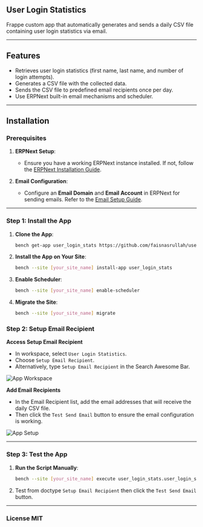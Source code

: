 ## User Login Statistics

Frappe custom app that automatically generates and sends a daily CSV file containing user login statistics via email.

---

## **Features**
- Retrieves user login statistics (first name, last name, and number of login attempts).
- Generates a CSV file with the collected data.
- Sends the CSV file to predefined email recipients once per day.
- Use ERPNext built-in email mechanisms and scheduler.

---

## **Installation**

### Prerequisites
1. **ERPNext Setup**:
   - Ensure you have a working ERPNext instance installed. If not, follow the [ERPNext Installation Guide](https://frappeframework.com/docs/user/en/installation).

2. **Email Configuration**:
   - Configure an **Email Domain** and **Email Account** in ERPNext for sending emails. Refer to the [Email Setup Guide](https://docs.frappe.io/erpnext/user/manual/en/email).

---
### Step 1: Install the App
1. **Clone the App**:
   ```bash
   bench get-app user_login_stats https://github.com/faisnasrullah/user_login_stats --branch develop

2. **Install the App on Your Site**:
   ```bash
   bench --site [your_site_name] install-app user_login_stats

3. **Enable Scheduler**:
   ```bash
   bench --site [your_site_name] enable-scheduler

4. **Migrate the Site**:
   ```bash
   bench --site [your_site_name] migrate

### Step 2: Setup Email Recipient
**Access Setup Email Recipient**
   - In workspace, select `User Login Statistics`.
   - Choose `Setup Email Recipient`.
   - Alternatively, type `Setup Email Recipient` in the Search Awesome Bar.

![App Workspace](user_login_stats/public/images/workspace-user-login-stats.png)

**Add Email Recipients**
   - In the Email Recipient list, add the email addresses that will receive the daily CSV file.
   - Then click the `Test Send Email` button to ensure the email configuration is working.

![App Setup](user_login_stats/public/images/setup-email-recipient.png)

---

### Step 3: Test the App
1. **Run the Script Manually**:
   ```bash
   bench --site [your_site_name] execute user_login_stats.user_login_statistics.utils.daily_login_stats.daily_login_stats

2. Test from doctype `Setup Email Recipient` then click the `Test Send Email` button.

---

### License MIT